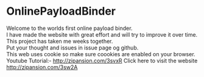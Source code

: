# OnlinePayloadBinder
Welcome to the worlds first online payload binder.  
I have made the website with great effort and will try to improve it over time.  
This project has taken me weeks together.  
Put your thought and issues in issue page og github.  
This web uses cookie so make sure coookies are enabled on your browser.  
Youtube Tutorial:- http://zipansion.com/3svxR
Click here to visit the website http://zipansion.com/3sw2A

